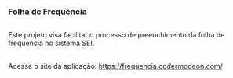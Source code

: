 ### Folha de Frequência
##
Este projeto visa facilitar o processo de preenchimento da folha de frequencia no sistema SEI.
##
Acesse o site da aplicação:
<a>https://frequencia.codermodeon.com/</a>